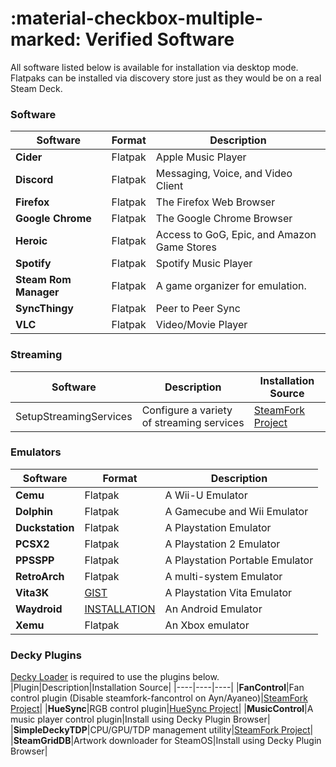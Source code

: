 # :material-checkbox-multiple-marked: Verified Software 

All software listed below is available for installation via desktop mode.  Flatpaks can be installed via discovery store just as they would be on a real Steam Deck.

### Software
|Software|Format|Description|
|----|----|----|
|**Cider**|Flatpak|Apple Music Player|
|**Discord**|Flatpak|Messaging, Voice, and Video Client|
|**Firefox**|Flatpak|The Firefox Web Browser|
|**Google Chrome**|Flatpak|The Google Chrome Browser|
|**Heroic**|Flatpak|Access to GoG, Epic, and Amazon Game Stores|
|**Spotify**|Flatpak|Spotify Music Player|
|**Steam Rom Manager**|Flatpak|A game organizer for emulation.|
|**SyncThingy**|Flatpak|Peer to Peer Sync|
|**VLC**|Flatpak|Video/Movie Player|

### Streaming
|Software|Description|Installation Source|
|----|----|----|
|SetupStreamingServices|Configure a variety of streaming services|[SteamFork Project](https://github.com/SteamFork/SetupStreamingServices)|

### Emulators
|Software|Format|Description|
|----|----|----|
|**Cemu**|Flatpak|A Wii-U Emulator|
|**Dolphin**|Flatpak|A Gamecube and Wii Emulator|
|**Duckstation**|Flatpak|A Playstation Emulator|
|**PCSX2**|Flatpak|A Playstation 2 Emulator|
|**PPSSPP**|Flatpak|A Playstation Portable Emulator|
|**RetroArch**|Flatpak|A multi-system Emulator|
|**Vita3K**|[GIST](https://gist.github.com/fewtarius/b20f762581fb4922d6d17270e81b6d50)|A Playstation Vita Emulator|
|**Waydroid**|[INSTALLATION](https://github.com/SteamFork/SteamOS-Waydroid-Installer?tab=readme-ov-file#installation-steps)|An Android Emulator|
|**Xemu**|Flatpak|An Xbox emulator|

### Decky Plugins
[Decky Loader](https://github.com/SteamDeckHomebrew/decky-loader) is required to use the plugins below.
|Plugin|Description|Installation Source|
|----|----|----|
|**FanControl**|Fan control plugin (Disable steamfork-fancontrol on Ayn/Ayaneo)|[SteamFork Project](https://github.com/SteamFork/FanControl)|
|**HueSync**|RGB control plugin|[HueSync Project](https://github.com/honjow/HueSync)|
|**MusicControl**|A music player control plugin|Install using Decky Plugin Browser|
|**SimpleDeckyTDP**|CPU/GPU/TDP management utility|[SteamFork Project](https://github.com/SteamFork/SimpleDeckyTDP)|
|**SteamGridDB**|Artwork downloader for SteamOS|Install using Decky Plugin Browser|
